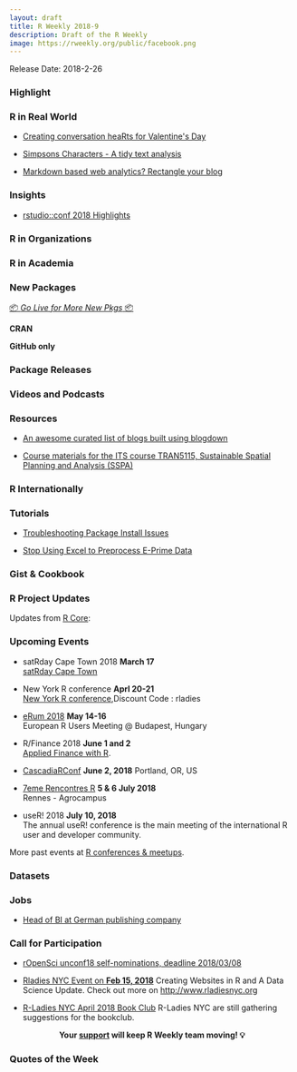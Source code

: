 ```yaml
---
layout: draft
title: R Weekly 2018-9
description: Draft of the R Weekly
image: https://rweekly.org/public/facebook.png
---
```



Release Date: 2018-2-26


###  Highlight



### R in Real World

+ [Creating conversation heaRts for Valentine's Day](http://katiejolly.io/blog/2018-02-18/conversation-hearts)  

+ [Simpsons Characters - A tidy text analysis](https://deanmarchiori.github.io/2018-02-21-simpsons/) 

+ [Markdown based web analytics? Rectangle your blog](https://itsalocke.com/blog/markdown-based-web-analytics-rectangle-your-blog/)

### Insights

+ [rstudio::conf 2018 Highlights](https://jenthompson.me/2018/02/20/rstudioconf-2018/)

###  R in Organizations



###  R in Academia



###  New Packages

<p class="added-hostname"><a href="https://rweekly.org/live" target="_blank" class="externalLink">📦 <i>Go Live for More New Pkgs</i> 📦</a></p>

**CRAN**




**GitHub only**



### Package Releases




###  Videos and Podcasts



###  Resources

+ [An awesome curated list of blogs built using blogdown](https://github.com/sellorm/awesome-blogdown)

+ [Course materials for the ITS course TRAN5115, Sustainable Spatial Planning and Analysis (SSPA) ](https://github.com/ITSLeeds/SSPA)


### R Internationally




###  Tutorials

+ [Troubleshooting Package Install Issues](https://www.littlemissdata.com/blog/r-package-install)

+ [Stop Using Excel to Preprocess E-Prime Data](https://mattkmiecik.com/post-Stop-Using-Excel-to-Preprocess-E-Prime-Data.html)




<!--<div class="post-more-begin"></div><div class="post-more-end"></div>-->

### Gist & Cookbook



###  R Project Updates

Updates from [R Core](http://developer.r-project.org/blosxom.cgi/R-devel/NEWS):




###  Upcoming Events

+ satRday Cape Town 2018 **March 17** <br />
[satRday Cape Town](http://capetown2018.satrdays.org/)

+ New York R conference **Aprl 20-21** <br />
[New York R conference](https://www.rstats.nyc/),Discount Code : rladies

+ [eRum 2018](http://2018.erum.io) **May 14-16** <br />
European R Users Meeting @ Budapest, Hungary

+ R/Finance 2018 **June 1 and 2** <br />
[Applied Finance with R](http://www.rinfinance.com).

+ [CascadiaRConf](https://cascadiarconf.com/) **June 2, 2018**
Portland, OR, US

+ [7eme Rencontres R](https://r2018-rennes.sciencesconf.org/)  **5 & 6 July 2018** <br />
Rennes - Agrocampus

+ useR! 2018 **July 10, 2018** <br />
The annual useR! conference is the main meeting of the international R user and developer community.

More past events at [R conferences & meetups](https://conf.rweekly.org).

### Datasets




### Jobs

+ [Head of BI at German publishing company](https://mitarbeiterwerben.vnrag.de/de/candidate/job/4ZGUc7qyok/B8iARla0e)



###  Call for Participation

+ [rOpenSci unconf18 self-nominations, deadline 2018/03/08](https://ropensci.org/blog/2018/02/08/unconf2018/)

+ [Rladies NYC Event on **Feb 15, 2018**](https://www.meetup.com/rladies-newyork/events/247304067/?_cookie-check=oqtQje-WCcbU24yI) Creating Websites in R and A Data Science Update. Check out more on http://www.rladiesnyc.org

+ [R-Ladies NYC April 2018 Book Club](https://www.goodreads.com/group/show/225365-r-ladies-nyc) R-Ladies NYC are still gathering suggestions for the bookclub.

<p class="hide-support added-hostname support-rweekly" style="text-align: center;font-weight: bold;">Your <a class="non-visited externalLink" href="https://www.patreon.com/rweekly" onclick="pas(this)">support</a> will keep R Weekly team moving! 💡</p>

###  Quotes of the Week
